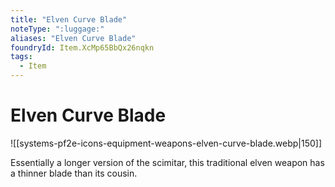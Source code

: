 ```yaml
---
title: "Elven Curve Blade"
noteType: ":luggage:"
aliases: "Elven Curve Blade"
foundryId: Item.XcMp65BbQx26nqkn
tags:
  - Item
---
```


# Elven Curve Blade
![[systems-pf2e-icons-equipment-weapons-elven-curve-blade.webp|150]]

Essentially a longer version of the scimitar, this traditional elven weapon has a thinner blade than its cousin.
